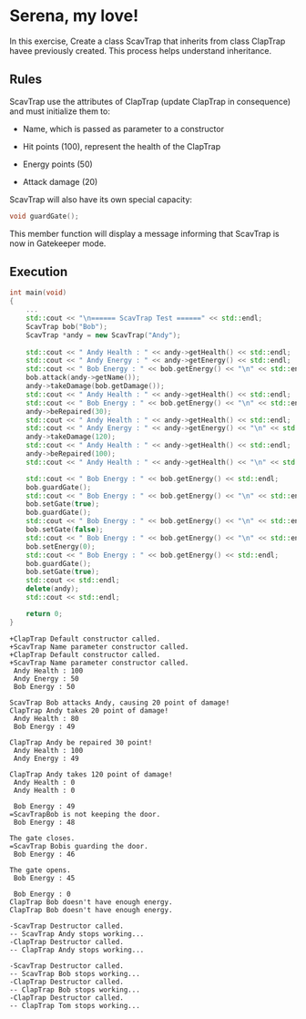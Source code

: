 # Serena, my love!
In this exercise, Create a class ScavTrap that inherits from class ClapTrap havee previously created. This process helps understand inheritance.

## Rules
ScavTrap use the attributes of ClapTrap (update ClapTrap in consequence) and must initialize them to:

* Name, which is passed as parameter to a constructor

* Hit points (100), represent the health of the ClapTrap

* Energy points (50)

* Attack damage (20)

ScavTrap will also have its own special capacity:

```cpp
void guardGate();
```
This member function will display a message informing that ScavTrap is now in Gatekeeper mode.

## Execution
```cpp
int main(void)
{
	... 
	std::cout << "\n====== ScavTrap Test ======" << std::endl;
	ScavTrap bob("Bob");
	ScavTrap *andy = new ScavTrap("Andy");
	
	std::cout << " Andy Health : " << andy->getHealth() << std::endl;
	std::cout << " Andy Energy : " << andy->getEnergy() << std::endl;
	std::cout << " Bob Energy : " << bob.getEnergy() << "\n" << std::endl;
	bob.attack(andy->getName());
	andy->takeDamage(bob.getDamage());
	std::cout << " Andy Health : " << andy->getHealth() << std::endl;
	std::cout << " Bob Energy : " << bob.getEnergy() << "\n" << std::endl;
	andy->beRepaired(30);
	std::cout << " Andy Health : " << andy->getHealth() << std::endl;
	std::cout << " Andy Energy : " << andy->getEnergy() << "\n" << std::endl;
	andy->takeDamage(120);
	std::cout << " Andy Health : " << andy->getHealth() << std::endl;
	andy->beRepaired(100);
	std::cout << " Andy Health : " << andy->getHealth() << "\n" << std::endl;

	std::cout << " Bob Energy : " << bob.getEnergy() << std::endl;
	bob.guardGate();
	std::cout << " Bob Energy : " << bob.getEnergy() << "\n" << std::endl;
	bob.setGate(true);
	bob.guardGate();
	std::cout << " Bob Energy : " << bob.getEnergy() << "\n" << std::endl;
	bob.setGate(false);
	std::cout << " Bob Energy : " << bob.getEnergy() << "\n" << std::endl;
	bob.setEnergy(0);
	std::cout << " Bob Energy : " << bob.getEnergy() << std::endl;
	bob.guardGate();
	bob.setGate(true);
	std::cout << std::endl;
	delete(andy);
	std::cout << std::endl;

	return 0;
}
```
```
+ClapTrap Default constructor called.
+ScavTrap Name parameter constructor called.
+ClapTrap Default constructor called.
+ScavTrap Name parameter constructor called.
 Andy Health : 100
 Andy Energy : 50
 Bob Energy : 50

ScavTrap Bob attacks Andy, causing 20 point of damage!
ClapTrap Andy takes 20 point of damage!
 Andy Health : 80
 Bob Energy : 49

ClapTrap Andy be repaired 30 point!
 Andy Health : 100
 Andy Energy : 49

ClapTrap Andy takes 120 point of damage!
 Andy Health : 0
 Andy Health : 0

 Bob Energy : 49
=ScavTrapBob is not keeping the door.
 Bob Energy : 48

The gate closes.
=ScavTrap Bobis guarding the door.
 Bob Energy : 46

The gate opens.
 Bob Energy : 45

 Bob Energy : 0
ClapTrap Bob doesn't have enough energy.
ClapTrap Bob doesn't have enough energy.

-ScavTrap Destructor called.
-- ScavTrap Andy stops working...
-ClapTrap Destructor called.
-- ClapTrap Andy stops working...

-ScavTrap Destructor called.
-- ScavTrap Bob stops working...
-ClapTrap Destructor called.
-- ClapTrap Bob stops working...
-ClapTrap Destructor called.
-- ClapTrap Tom stops working...
```
